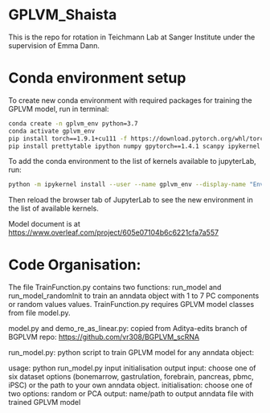 # GPLVM_Shaista
This is the repo for rotation in Teichmann Lab at Sanger Institute under the supervision of Emma Dann. 

# Conda environment setup
To create new conda environment with required packages for training the GPLVM model, run in terminal:
```bash
conda create -n gplvm_env python=3.7 
conda activate gplvm_env 
pip install torch==1.9.1+cu111 -f https://download.pytorch.org/whl/torch_stable.html
pip install prettytable ipython numpy gpytorch==1.4.1 scanpy ipykernel  #gpytorch version 1.5.1?
```
To add the conda environment to the list of kernels available to jupyterLab, run:
```bash
python -m ipykernel install --user --name gplvm_env --display-name "Environment (gplvm_env)" 
```
Then reload the browser tab of JupyterLab to see the new environment in the list of available kernels.


Model document is at https://www.overleaf.com/project/605e07104b6c6221cfa7a557

# Code Organisation:

The file TrainFunction.py contains two functions: run_model and run_model_randomInit to train an anndata object with 1 to 7 PC components or random values values. TrainFunction.py requires GPLVM model classes from file model.py.

model.py and demo_re_as_linear.py: copied from Aditya-edits branch of BGPLVM repo: https://github.com/vr308/BGPLVM_scRNA


run_model.py: python script to train GPLVM model for any anndata object: 

usage: python run_model.py input initialisation output 
input: choose one of six dataset options (bonemarrow, gastrulation, forebrain, pancreas, pbmc, iPSC) or the path to your own anndata object.
initialisation: choose one of two options: random or PCA
output: name/path to output anndata file with trained GPLVM model

